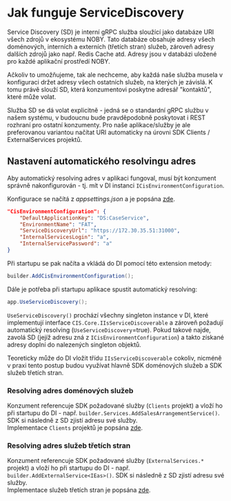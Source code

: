 ﻿# Jak funguje ServiceDiscovery
Service Discovery (SD) je interní gRPC služba sloužící jako databáze URI všech zdrojů v ekosystému NOBY.
Tato databáze obsahuje adresy všech doménových, interních a externích (třetích stran) služeb, zároveň adresy dalších zdrojů jako např. Redis Cache atd.
Adresy jsou v databázi uložené pro každé aplikační prostředí NOBY.

Ačkoliv to umožňujeme, tak ale nechceme, aby každá naše služba musela v konfiguraci držet adresy všech ostatních služeb, na kterých je závislá.
K tomu právě slouží SD, která konzumentovi poskytne adresář "kontaktů", které může volat.

Služba SD se dá volat explicitně - jedná se o standardní gRPC službu v našem systému, v budoucnu bude pravděpodobně poskytovat i REST rozhraní pro ostatní konzumenty.
Pro naše aplikace/služby je ale preferovanou variantou načítat URI automaticky na úrovni SDK Clients / ExternalServices projektů.

## Nastavení automatického resolvingu adres
Aby automatický resolving adres v aplikaci fungoval, musí být konzument správně nakonfigurován - tj. mít v DI instanci `ICisEnvironmentConfiguration`.

Konfigurace se načítá z *appsettings.json* a je popsána [zde](grpc-services-api.md).
```json
"CisEnvironmentConfiguration": {
	"DefaultApplicationKey": "DS:CaseService",
	"EnvironmentName": "FAT",
	"ServiceDiscoveryUrl": "https://172.30.35.51:31000",
	"InternalServicesLogin": "a",
	"InternalServicePassword": "a"
}
```
Při startupu se pak načíta a vkládá do DI pomocí této extension metody:
```csharp
builder.AddCisEnvironmentConfiguration();
```
Dále je potřeba při startupu aplikace spustit automatický resolving:
```csharp
app.UseServiceDiscovery();
```
`UseServiceDiscovery()` prochází všechny singleton instance v DI, které implementují interface `CIS.Core.IIsServiceDiscoverable` a zároveň požadují automatický resolving (`UseServiceDiscovery`=true).
Pokud takové najde, zavolá SD (jejíž adresu zná z `ICisEnvironmentConfiguration`) a takto získané adresy doplní do nalezených singleton objektů.

Teoreticky může do DI vložit třídu `IIsServiceDiscoverable` cokoliv, nicméně v praxi tento postup budou využívat hlavně SDK doménových služeb a SDK služeb třetích stran.

### Resolving adres doménových služeb
Konzument referencuje SDK požadované služby (`Clients` projekt) a vloží ho při startupu do DI - např. `builder.Services.AddSalesArrangementService()`. 
SDK si následně z SD zjistí adresu své služby.  
Implementace `Clients` projektů je popsána [zde](grpc-services-clients.md).

### Resolving adres služeb třetích stran
Konzument referencuje SDK požadované služby (`ExternalServices.*` projekt) a vloží ho při startupu do DI - např. `builder.AddExternalService<IEas>()`. 
SDK si následně z SD zjistí adresu své služby.  
Implementace služeb třetích stran je popsána [zde](external-services.md).
